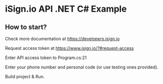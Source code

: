 # iSign.io API .NET C# Example

## How to start? 

Check more documentation at https://developers.isign.io

Request access token at https://www.isign.io/?#request-access

Enter API access token to Program.cs:21

Enter your phone number and personal code (or use testing ones provided).

Build project & Run.
